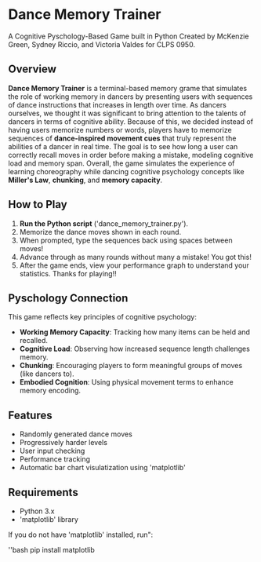 # Dance Memory Trainer 
A Cognitive Pyschology-Based Game built in Python
Created by McKenzie Green, Sydney Riccio, and Victoria Valdes for CLPS 0950. 

## Overview 

**Dance Memory Trainer** is a terminal-based memory grame that simulates the role of working memory in dancers by presenting users with sequences of dance instructions that increases in length over time. As dancers ourselves, we thought it was significant to bring attention to the talents of dancers in terms of cognitive ability. Because of this, we decided instead of having users memorize numbers or words, players have to memorize sequences of **dance-inspired movement cues** that truly represent the abilities of a dancer in real time. The goal is to see how long a user can correctly recall moves in order before making a mistake, modeling cognitive load and memory span. Overall, the game simulates the experience of learning choreography while dancing cognitive psychology concepts like **Miller's Law**, **chunking**, and **memory capacity**. 

## How to Play

1. **Run the Python script** ('dance_memory_trainer.py').
2. Memorize the dance moves shown in each round.
3. When prompted, type the sequences back using spaces between moves!
4. Advance through as many rounds without many a mistake! You got this!
5. After the game ends, view your performance graph to understand your statistics. Thanks for playing!!

## Pyschology Connection 

This game reflects key principles of cognitive psychology:
- **Working Memory Capacity**: Tracking how many items can be held and recalled.
- **Cognitive Load**: Observing how increased sequence length challenges memory. 
- **Chunking**: Encouraging players to form meaningful groups of moves (like dancers to).
- **Embodied Cognition**: Using physical movement terms to enhance memory encoding.

## Features

- Randomly generated dance moves
- Progressively harder levels
- User input checking
- Performance tracking
- Automatic bar chart visulatization using 'matplotlib'

## Requirements

- Python 3.x
- 'matplotlib' library

If you do not have 'matplotlib' installed, run":

''bash
pip install matplotlib 